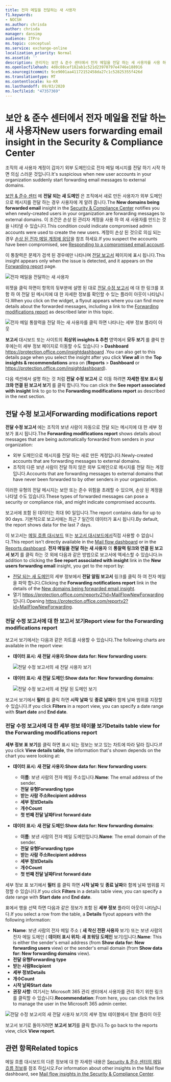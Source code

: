 ```yaml
---
title: 전자 메일을 전달하는 새 사용자
f1.keywords:
- NOCSH
ms.author: chrisda
author: chrisda
manager: dansimp
audience: ITPro
ms.topic: conceptual
ms.service: exchange-online
localization_priority: Normal
ms.assetid: ''
description: 관리자는 보안 & 준수 센터에서 전자 메일을 전달 하는 새 사용자를 사용 하 여 조직의 사용자가 새 도메인으로 메시지를 전달 하는 경우 조사 하는 방법을 배울 수 있습니다.
ms.openlocfilehash: 4d8c88cef182ab1c521d23970797e4746e188916
ms.sourcegitcommit: 9ce9001aa41172152458da27c1c52825355f426d
ms.translationtype: MT
ms.contentlocale: ko-KR
ms.lasthandoff: 09/03/2020
ms.locfileid: "47357369"
---
```

# <a name="new-users-forwarding-email-insight-in-the-security--compliance-center"></a><span data-ttu-id="731ee-103">보안 & 준수 센터에서 전자 메일을 전달 하는 새 사용자</span><span class="sxs-lookup"><span data-stu-id="731ee-103">New users forwarding email insight in the Security & Compliance Center</span></span>

<span data-ttu-id="731ee-104">조직의 새 사용자 계정이 갑자기 외부 도메인으로 전자 메일 메시지를 전달 하기 시작 하면 의심 스러운 것입니다.</span><span class="sxs-lookup"><span data-stu-id="731ee-104">It's suspicious when new user accounts in your organization suddenly start forwarding email messages to external domains.</span></span>

<span data-ttu-id="731ee-105">[보안 & 준수 센터](https://protection.office.com) 에 **전달 되는 새 도메인** 은 조직에서 새로 만든 사용자가 외부 도메인으로 메시지를 전달 하는 경우 사용자에 게 알려 줍니다.</span><span class="sxs-lookup"><span data-stu-id="731ee-105">The **New domains being forwarded email** insight in the [Security & Compliance Center](https://protection.office.com) notifies you when newly-created users in your organization are forwarding messages to external domains.</span></span> <span data-ttu-id="731ee-106">이 조건은 손상 된 관리자 계정을 사용 하 여 새 사용자를 만드는 것을 나타낼 수 있습니다.</span><span class="sxs-lookup"><span data-stu-id="731ee-106">This condition could indicate compromised admin accounts were used to create the new users.</span></span> <span data-ttu-id="731ee-107">계정이 손상 된 것으로 의심 되는 경우 [손상 된 전자 메일 계정에 응답](https://docs.microsoft.com/microsoft-365/security/office-365-security/responding-to-a-compromised-email-account)을 참조 하세요.</span><span class="sxs-lookup"><span data-stu-id="731ee-107">If you suspect the accounts have been compromised, see [Responding to a compromised email account](https://docs.microsoft.com/microsoft-365/security/office-365-security/responding-to-a-compromised-email-account).</span></span>

<span data-ttu-id="731ee-108">이 통찰력은 문제가 검색 된 경우에만 나타나며 [전달 보고서](view-mail-flow-reports.md#forwarding-report) 페이지에 표시 됩니다.</span><span class="sxs-lookup"><span data-stu-id="731ee-108">This insight appears only when the issue is detected, and it appears on the [Forwarding report](view-mail-flow-reports.md#forwarding-report) page.</span></span>

![전자 메일을 전달하는 새 사용자](../../media/mfi-new-users-forwarding-email.png)

<span data-ttu-id="731ee-110">위젯을 클릭 하면이 항목의 뒷부분에 설명 된 대로 [전달 수정 보고서](#forwarding-modifications-report) 에 대 한 링크를 포함 하 여 전달 된 메시지에 대 한 자세한 정보를 확인할 수 있는 플라이 아웃이 나타납니다.</span><span class="sxs-lookup"><span data-stu-id="731ee-110">When you click on the widget, a flyout appears where you can find more details about the forwarded messages, including a link to the [Forwarding modifications report](#forwarding-modifications-report) as described later in this topic.</span></span>

![전자 메일 통찰력을 전달 하는 새 사용자를 클릭 하면 나타나는 세부 정보 플라이 아웃](../../media/mfi-new-users-forwarding-email-details.png)

<span data-ttu-id="731ee-112">**보고서** 대시보드 또는 사이트의 **최상위 insights & 추천** 영역에서 **모두 보기** 를 클릭 한 후에는이 세부 정보 페이지로 이동할 수도 있습니다 \> **Dashboard** <https://protection.office.com/insightdashboard> .</span><span class="sxs-lookup"><span data-stu-id="731ee-112">You can also get to this details page when you select the insight after you click **View all** in the **Top insights & recommendations** area on (**Reports** \> **Dashboard** or <https://protection.office.com/insightdashboard>).</span></span>

<span data-ttu-id="731ee-113">다음 섹션에서 설명 하는 것 처럼 **전달 수정 보고서** 로 이동 하려면 **자세한 정보 표시 링크와 연결 된 보고서 보기** 를 클릭 합니다.</span><span class="sxs-lookup"><span data-stu-id="731ee-113">You can click the **See report associated with insight** link to go to the **Forwarding modifications report** as described in the next section.</span></span>

## <a name="forwarding-modifications-report"></a><span data-ttu-id="731ee-114">전달 수정 보고서</span><span class="sxs-lookup"><span data-stu-id="731ee-114">Forwarding modifications report</span></span>

<span data-ttu-id="731ee-115">**전달 수정 보고서** 에는 조직의 보낸 사람이 자동으로 전달 되는 메시지에 대 한 세부 정보가 표시 됩니다.</span><span class="sxs-lookup"><span data-stu-id="731ee-115">The **Forwarding modifications report** shows details about messages that are being automatically forwarded from senders in your organization:</span></span>

- <span data-ttu-id="731ee-116">외부 도메인으로 메시지를 전달 하는 새로 만든 계정입니다.</span><span class="sxs-lookup"><span data-stu-id="731ee-116">Newly-created accounts that are forwarding messages to external domains.</span></span>
- <span data-ttu-id="731ee-117">조직의 다른 보낸 사람이 전달 하지 않은 외부 도메인으로 메시지를 전달 하는 계정입니다.</span><span class="sxs-lookup"><span data-stu-id="731ee-117">Accounts that are forwarding messages to external domains that have never been forwarded to by other senders in your organization.</span></span>

<span data-ttu-id="731ee-118">이러한 유형의 전달 메시지는 보안 또는 준수 위험을 초래할 수 있으며, 손상 된 계정을 나타낼 수도 있습니다.</span><span class="sxs-lookup"><span data-stu-id="731ee-118">These types of forwarded messages can pose a security or compliance risk, and might indicate compromised accounts.</span></span>

<span data-ttu-id="731ee-119">보고서에 포함 된 데이터는 최대 90 일입니다.</span><span class="sxs-lookup"><span data-stu-id="731ee-119">The report contains data for up to 90 days.</span></span> <span data-ttu-id="731ee-120">기본적으로 보고서에는 최근 7 일간의 데이터가 표시 됩니다.</span><span class="sxs-lookup"><span data-stu-id="731ee-120">By default, the report shows data for the last 7 days.</span></span>

<span data-ttu-id="731ee-121">이 보고서는 [메일 흐름 대시보드](mail-flow-insights-v2.md) 또는 [보고서 대시보드에서](view-mail-flow-reports.md)직접 사용할 수 없습니다.</span><span class="sxs-lookup"><span data-stu-id="731ee-121">This report isn't directly available in the [Mail flow dashboard](mail-flow-insights-v2.md) or in the [Reports dashboard](view-mail-flow-reports.md).</span></span> <span data-ttu-id="731ee-122">**전자 메일을 전달 하는 새 사용자** 의 **통찰력 링크와 연결 된 보고서 보기** 를 클릭 하는 것 외에 다음과 같은 방법으로 보고서에 액세스할 수 있습니다.</span><span class="sxs-lookup"><span data-stu-id="731ee-122">In addition to clicking the **See report associated with insight** link in the **New users forwarding email** insight, you get to the report by:</span></span>

- <span data-ttu-id="731ee-123">[전달 되는 새 도메인](mfi-new-domains-being-forwarded-email.md)의 세부 정보에서 **전달 알림 보고서** 링크를 클릭 하 여 전자 메일을 파악 합니다.</span><span class="sxs-lookup"><span data-stu-id="731ee-123">Clicking the **Forwarding notifications report** link in the details of the [New domains being forwarded email insight](mfi-new-domains-being-forwarded-email.md).</span></span>
- <span data-ttu-id="731ee-124">열기 <https://protection.office.com/reportv2?id=MailFlowNewForwarding> 입니다.</span><span class="sxs-lookup"><span data-stu-id="731ee-124">Opening <https://protection.office.com/reportv2?id=MailFlowNewForwarding>.</span></span>

### <a name="report-view-for-the-forwarding-modifications-report"></a><span data-ttu-id="731ee-125">전달 수정 보고서에 대 한 보고서 보기</span><span class="sxs-lookup"><span data-stu-id="731ee-125">Report view for the Forwarding modifications report</span></span>

<span data-ttu-id="731ee-126">보고서 보기에서는 다음과 같은 차트를 사용할 수 있습니다.</span><span class="sxs-lookup"><span data-stu-id="731ee-126">The following charts are available in the report view:</span></span>

- <span data-ttu-id="731ee-127">**데이터 표시: 새 전달 사용자**:</span><span class="sxs-lookup"><span data-stu-id="731ee-127">**Show data for: New forwarding users**:</span></span>

  ![전달 수정 보고서의 새 전달 사용자 보기](../../media/forwarding-modifications-report-new-forwarding-users.png)

- <span data-ttu-id="731ee-129">**데이터 표시: 새 전달 도메인**:</span><span class="sxs-lookup"><span data-stu-id="731ee-129">**Show data for: New forwarding domains**:</span></span>

  ![전달 수정 보고서의 새 전달 된 도메인 보기](../../media/forwarding-modifications-report-new-forwarded-domains.png)

<span data-ttu-id="731ee-131">보고서 보기에서 **필터** 를 클릭 하면 **시작 날짜** 및 **종료 날짜**와 함께 날짜 범위를 지정할 수 있습니다.</span><span class="sxs-lookup"><span data-stu-id="731ee-131">If you click **Filters** in a report view, you can specify a date range with **Start date** and **End date**.</span></span>

### <a name="details-table-view-for-the-forwarding-modifications-report"></a><span data-ttu-id="731ee-132">전달 수정 보고서에 대 한 세부 정보 테이블 보기</span><span class="sxs-lookup"><span data-stu-id="731ee-132">Details table view for the Forwarding modifications report</span></span>

<span data-ttu-id="731ee-133">**세부 정보 표 보기**를 클릭 하면 표시 되는 정보는 보고 있는 차트에 따라 달라 집니다.</span><span class="sxs-lookup"><span data-stu-id="731ee-133">If you click **View details table**, the information that's shown depends on the chart you were looking at:</span></span>

- <span data-ttu-id="731ee-134">**데이터 표시: 새 전달 사용자**:</span><span class="sxs-lookup"><span data-stu-id="731ee-134">**Show data for: New forwarding users**:</span></span>

  - <span data-ttu-id="731ee-135">**이름**: 보낸 사람의 전자 메일 주소입니다.</span><span class="sxs-lookup"><span data-stu-id="731ee-135">**Name**: The email address of the sender.</span></span>
  - <span data-ttu-id="731ee-136">**전달 유형**</span><span class="sxs-lookup"><span data-stu-id="731ee-136">**Forwarding type**</span></span>
  - <span data-ttu-id="731ee-137">**받는 사람 주소**</span><span class="sxs-lookup"><span data-stu-id="731ee-137">**Recipient address**</span></span>
  - <span data-ttu-id="731ee-138">**세부 정보**</span><span class="sxs-lookup"><span data-stu-id="731ee-138">**Details**</span></span>
  - <span data-ttu-id="731ee-139">**개수**</span><span class="sxs-lookup"><span data-stu-id="731ee-139">**Count**</span></span>
  - <span data-ttu-id="731ee-140">**첫 번째 전달 날짜**</span><span class="sxs-lookup"><span data-stu-id="731ee-140">**First forward date**</span></span>

- <span data-ttu-id="731ee-141">**데이터 표시: 새 전달 도메인**:</span><span class="sxs-lookup"><span data-stu-id="731ee-141">**Show data for: New forwarding domains**:</span></span>

  - <span data-ttu-id="731ee-142">**이름**: 보낸 사람의 전자 메일 도메인입니다.</span><span class="sxs-lookup"><span data-stu-id="731ee-142">**Name**: The email domain of the sender.</span></span>
  - <span data-ttu-id="731ee-143">**전달 유형**</span><span class="sxs-lookup"><span data-stu-id="731ee-143">**Forwarding type**</span></span>
  - <span data-ttu-id="731ee-144">**받는 사람 주소**</span><span class="sxs-lookup"><span data-stu-id="731ee-144">**Recipient address**</span></span>
  - <span data-ttu-id="731ee-145">**세부 정보**</span><span class="sxs-lookup"><span data-stu-id="731ee-145">**Details**</span></span>
  - <span data-ttu-id="731ee-146">**개수**</span><span class="sxs-lookup"><span data-stu-id="731ee-146">**Count**</span></span>
  - <span data-ttu-id="731ee-147">**첫 번째 전달 날짜**</span><span class="sxs-lookup"><span data-stu-id="731ee-147">**First forward date**</span></span>

<span data-ttu-id="731ee-148">세부 정보 표 보기에서 **필터** 를 클릭 하면 **시작 날짜** 및 **종료 날짜**와 함께 날짜 범위를 지정할 수 있습니다.</span><span class="sxs-lookup"><span data-stu-id="731ee-148">If you click **Filters** in a details table view, you can specify a date range with **Start date** and **End date**.</span></span>

<span data-ttu-id="731ee-149">표에서 행을 선택 하면 다음과 같은 정보가 포함 된 **세부 정보** 플라이 아웃이 나타납니다.</span><span class="sxs-lookup"><span data-stu-id="731ee-149">If you select a row from the table, a **Details** flyout appears with the following information:</span></span>

- <span data-ttu-id="731ee-150">**Name**: 보낸 사람의 전자 메일 주소 ( **새 착신 전환 사용자** 보기) 또는 보낸 사람의 전자 메일 도메인 ( **데이터 표시 위치: 새 포워딩 도메인** 보기)입니다.</span><span class="sxs-lookup"><span data-stu-id="731ee-150">**Name**: This is either the sender's email address (from **Show data for: New forwarding users** view) or the sender's email domain (from **Show data for: New forwarding domains** view).</span></span>
- <span data-ttu-id="731ee-151">**전달 유형**</span><span class="sxs-lookup"><span data-stu-id="731ee-151">**Forwarding type**</span></span>
- <span data-ttu-id="731ee-152">**받는 사람**</span><span class="sxs-lookup"><span data-stu-id="731ee-152">**Recipient**</span></span>
- <span data-ttu-id="731ee-153">**세부 정보**</span><span class="sxs-lookup"><span data-stu-id="731ee-153">**Details**</span></span>
- <span data-ttu-id="731ee-154">**개수**</span><span class="sxs-lookup"><span data-stu-id="731ee-154">**Count**</span></span>
- <span data-ttu-id="731ee-155">**시작 날짜**</span><span class="sxs-lookup"><span data-stu-id="731ee-155">**Start date**</span></span>
- <span data-ttu-id="731ee-156">**권장 사항**: 여기서는 Microsoft 365 관리 센터에서 사용자를 관리 하기 위한 링크를 클릭할 수 있습니다.</span><span class="sxs-lookup"><span data-stu-id="731ee-156">**Recommendation**: From here, you can click the link to manage the user in the Microsoft 365 admin center.</span></span>

![전달 수정 보고서의 새 전달 사용자 보기의 세부 정보 테이블에서 정보 플라이 아웃](../../media/mfi-forwarding-modifications-report-new-forwarding-users-view-details-table-details.png)

<span data-ttu-id="731ee-158">보고서 보기로 돌아가려면 **보고서 보기**를 클릭 합니다.</span><span class="sxs-lookup"><span data-stu-id="731ee-158">To go back to the reports view, click **View report**.</span></span>

## <a name="related-topics"></a><span data-ttu-id="731ee-159">관련 항목</span><span class="sxs-lookup"><span data-stu-id="731ee-159">Related topics</span></span>

<span data-ttu-id="731ee-160">메일 흐름 대시보드의 다른 정보에 대 한 자세한 내용은 [Security & 준수 센터의 메일 흐름 정보](mail-flow-insights-v2.md)를 참조 하십시오.</span><span class="sxs-lookup"><span data-stu-id="731ee-160">For information about other insights in the Mail flow dashboard, see [Mail flow insights in the Security & Compliance Center](mail-flow-insights-v2.md).</span></span>
